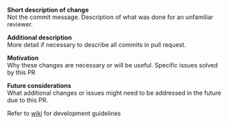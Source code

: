 **Short description of change**  
Not the commit message. Description of what was done for an unfamiliar reviewer.

**Additional description**  
More detail if necessary to describe all commits in pull request.

**Motivation**  
Why these changes are necessary or will be useful. Specific issues solved by this PR

**Future considerations**  
What additional changes or issues might need to be addressed in the future due to this PR.

Refer to [wiki](https://github.com/arrayfire/arrayfire/wiki) for development guidelines
